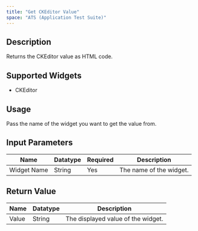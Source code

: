 ```yaml
---
title: "Get CKEditor Value"
space: "ATS (Application Test Suite)"
---
```

## Description

Returns the CKEditor value as HTML code.

## Supported Widgets

+ CKEditor

## Usage

Pass the name of the widget you want to get the value from.

## Input Parameters

Name | Datatype | Required | Description
---- |--------| -------|---------------
Widget Name | String | Yes | The name of the widget.

## Return Value

Name | Datatype | Description
---- | --------- | ---------------
Value | String | The displayed value of the widget.
